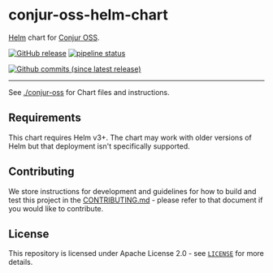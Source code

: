 # conjur-oss-helm-chart

[Helm](https://github.com/helm/helm) chart for [Conjur OSS](https://www.conjur.org).

[![GitHub release](https://img.shields.io/github/release/cyberark/conjur-oss-helm-chart.svg)](https://github.com/cyberark/conjur-oss-helm-chart/releases/latest)
[![pipeline status](https://gitlab.com/cyberark/conjur-oss-helm-chart/badges/master/pipeline.svg)](https://gitlab.com/cyberark/conjur-oss-helm-chart/pipelines)

[![Github commits (since latest release)](https://img.shields.io/github/commits-since/cyberark/conjur-oss-helm-chart/latest.svg)](https://github.com/cyberark/conjur-oss-helm-chart/commits/master)

---

See [./conjur-oss](conjur-oss) for Chart files and instructions.

## Requirements

This chart requires Helm v3+. The chart may work with older versions of Helm
but that deployment isn't specifically supported.

## Contributing

We store instructions for development and guidelines for how to build and test this
project in the [CONTRIBUTING.md](CONTRIBUTING.md) - please refer to that document
if you would like to contribute.

## License

This repository is licensed under Apache License 2.0 - see [`LICENSE`](LICENSE) for more details.
